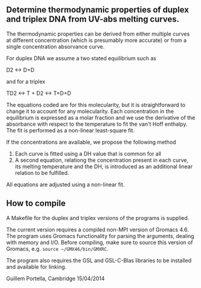 
## Determine thermodynamic properties of duplex and triplex DNA from UV-abs melting curves. 

The thermodynamic properties can be derived from either
multiple curves at different concentration (which is presumably more accurate)
or from a single concentration absorvance curve.

For duplex DNA we assume a two stated equilibrium such as 

D2 <-> D+D

and for a triplex 

TD2 <-> T + D2 <-> T+D+D

The equations coded are for this molecularity, but it is straightforward to
change it to account for any molecularity. Each concentration in the
equilibrium is expressed as a molar fraction and we use the derivative of the
absorbance with respect to the temperature to fit the van't Hoff enthalpy. The
fit is performed as a non-linear least-square fit. 

If the concentrations are available, we propose the following method

1. Each curve is fitted using a DH value that is common for all
2. A second equation, relationg the concentration present in each curve, its
   melting temperature and the  DH, is introduced as an additional linear 
   relation to be fulfilled. 

All equations are adjusted using a non-linear fit.

## How to compile 

A Makefile for the duplex and triplex versions of the programs
is supplied.

The current version requires a compiled non-MPI version of Gromacs 4.6. 
The program uses Gromacs functionality for parsing the arguments, dealing 
with memory and I/O. 
Before compiling, make sure to source this version of Gromacs, e.g. ```source ~/GMX46/bin/GMXRC```.

The program also requires the GSL and GSL-C-Blas libraries to be installed
and available for linking. 

Guillem Portella, Cambridge 15/04/2014

